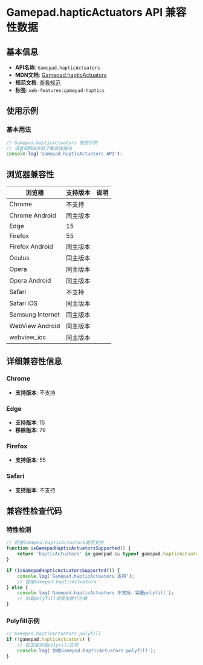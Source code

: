 # Gamepad.hapticActuators API 兼容性数据

## 基本信息

- **API名称**: `Gamepad.hapticActuators`
- **MDN文档**: [Gamepad.hapticActuators](https://developer.mozilla.org/docs/Web/API/Gamepad/hapticActuators)
- **规范文档**: [查看规范](https://w3c.github.io/gamepad/extensions.html#dom-gamepad-hapticactuators)
- **标签**: `web-features:gamepad-haptics`

## 使用示例

### 基本用法

```javascript
// Gamepad.hapticActuators 使用示例
// 请查阅MDN文档了解具体用法
console.log('Gamepad.hapticActuators API');
```

## 浏览器兼容性

| 浏览器 | 支持版本 | 说明 |
|--------|----------|------|
| Chrome | 不支持 |  |
| Chrome Android | 同主版本 |  |
| Edge | 15 |  |
| Firefox | 55 |  |
| Firefox Android | 同主版本 |  |
| Oculus | 同主版本 |  |
| Opera | 同主版本 |  |
| Opera Android | 同主版本 |  |
| Safari | 不支持 |  |
| Safari iOS | 同主版本 |  |
| Samsung Internet | 同主版本 |  |
| WebView Android | 同主版本 |  |
| webview_ios | 同主版本 |  |

## 详细兼容性信息

### Chrome

- **支持版本**: 不支持

### Edge

- **支持版本**: 15
- **移除版本**: 79

### Firefox

- **支持版本**: 55

### Safari

- **支持版本**: 不支持

## 兼容性检查代码

### 特性检测

```javascript
// 检查Gamepad.hapticActuators是否支持
function isGamepadHapticActuatorsSupported() {
    return 'hapticActuators' in gamepad && typeof gamepad.hapticActuators === 'function';
}

if (isGamepadHapticActuatorsSupported()) {
    console.log('Gamepad.hapticActuators 支持');
    // 使用Gamepad.hapticActuators
} else {
    console.log('Gamepad.hapticActuators 不支持，需要polyfill');
    // 加载polyfill或使用替代方案
}
```

### Polyfill示例

```javascript
// Gamepad.hapticActuators polyfill
if (!gamepad.hapticActuators) {
    // 在这里添加polyfill实现
    console.log('加载Gamepad.hapticActuators polyfill');
}
```

